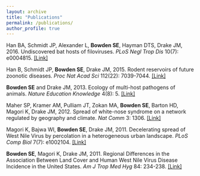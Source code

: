 ```yaml
---
layout: archive
title: "Publications"
permalink: /publications/
author_profile: true
---
```


Han BA, Schmidt JP, Alexander L, <b>Bowden SE</b>, Hayman DTS, Drake JM, 2016. Undiscovered bat hosts of filoviruses. <i>PLoS Negl Trop Dis</i> 10(7): e0004815. [[Link]](https://journals.plos.org/plosntds/article?id=10.1371/journal.pntd.0004815)

Han B, Schmidt JP, <b>Bowden SE</b>, Drake JM, 2015. Rodent reservoirs of future zoonotic diseases. <i>Proc Nat Acad Sci</i> 112(22): 7039-7044. [[Link]](https://www.pnas.org/content/112/22/7039.short)

<b>Bowden SE</b> and Drake JM, 2013. Ecology of multi-host pathogens of animals. <i>Nature Education Knowledge</i> 4(8): 5. [[Link]](https://www.nature.com/scitable/knowledge/library/ecology-of-multi-host-pathogens-of-animals-105288915)

Maher SP, Kramer AM, Pulliam JT, Zokan MA, <b>Bowden SE</b>, Barton HD, Magori K, Drake JM, 2012. Spread of white-nose syndrome on a network regulated by geography and climate. <i>Nat Comm</i> 3: 1306. [[Link]](https://www.nature.com/articles/ncomms2301)

Magori K, Bajwa WI, <b>Bowden SE</b>, Drake JM, 2011. Decelerating spread of West Nile Virus by percolation in a heterogeneous urban landscape. <i>PLoS Comp Biol</i> 7(7): e1002104. [[Link]](https://journals.plos.org/ploscompbiol/article?id=10.1371/journal.pcbi.1002104)

<b>Bowden SE</b>, Magori K, Drake JM, 2011. Regional Differences in the Association Between Land Cover and Human West Nile Virus Disease Incidence in the United States. <i>Am J Trop Med Hyg</i> 84: 234-238. [[Link]](https://www.ajtmh.org/content/journals/10.4269/ajtmh.2011.10-0134)
